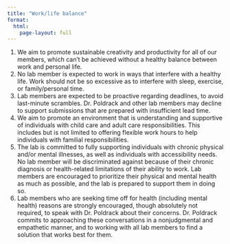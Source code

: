 ```yaml
---
title: "Work/life balance"
format:
  html:
    page-layout: full
---
```



1.  We aim to promote sustainable
    creativity and productivity for all of our members, which can’t be
    achieved without a healthy balance between work and personal life.
2.  No lab member is expected to
    work in ways that interfere with a healthy life.  Work should not be so
    excessive as to interfere with sleep, exercise, or family/personal
    time.
3.  Lab members are expected to
    be proactive regarding deadlines, to avoid last-minute scrambles.
    Dr. Poldrack and other lab members may decline to support
    submissions that are prepared with insufficient lead time.
4.  We aim to promote an
    environment that is understanding and supportive of individuals with
    child care and adult care responsibilities. This includes but is not
    limited to offering flexible work hours to help individuals with
    familial responsibilities.  
5.  The lab is committed to fully
    supporting individuals with chronic physical and/or mental
    illnesses, as well as individuals with accessibility needs. No lab
    member will be discriminated against because of their chronic
    diagnosis or health-related limitations of their ability to work.
    Lab members are encouraged to prioritize their physical and mental
    health as much as possible, and the lab is prepared to support them
    in doing so.
6.  Lab members who are seeking
    time off for health (including mental health) reasons are strongly
    encouraged, though absolutely not required, to speak with Dr.
    Poldrack about their concerns. Dr. Poldrack commits to approaching
    these conversations in a nonjudgmental and empathetic manner, and to
    working with all lab members to find a solution that works best for
    them.
